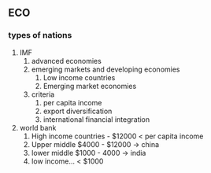 ## ECO
### types of nations
1. IMF
	1. advanced economies
	2. emerging markets and developing economies
		1. Low income countries
		2. Emerging market economies
	3. criteria
		1. per capita income
		2. export diversification
		3. international financial integration
2. world bank
	1. High income countries - $12000 < per capita income
	2. Upper middle $4000 - $12000 -> china
	3. lower middle $1000 - 4000 -> india
	4. low income... < $1000